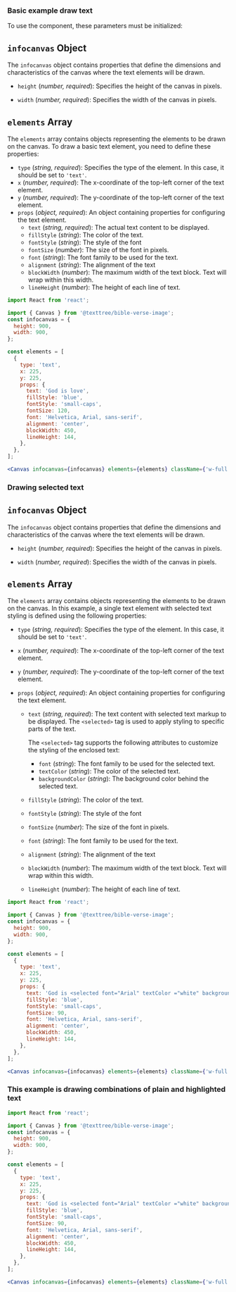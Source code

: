 ### Basic example draw text

To use the component, these parameters must be initialized:

## `infocanvas` Object

The `infocanvas` object contains properties that define the dimensions and characteristics of the canvas where the text elements will be drawn.

- `height` (_number, required_): Specifies the height of the canvas in pixels.

- `width` (_number, required_): Specifies the width of the canvas in pixels.

## `elements` Array

The `elements` array contains objects representing the elements to be drawn on the canvas. To draw a basic text element, you need to define these properties:

- `type` (_string, required_): Specifies the type of the element. In this case, it should be set to `'text'`.
- `x` (_number, required_): The x-coordinate of the top-left corner of the text element.
- `y` (_number, required_): The y-coordinate of the top-left corner of the text element.
- `props` (_object, required_): An object containing properties for configuring the text element.
  - `text` (_string, required_): The actual text content to be displayed.
  - `fillStyle` (_string_): The color of the text.
  - `fontStyle` (_string_): The style of the font
  - `fontSize` (_number_): The size of the font in pixels.
  - `font` (_string_): The font family to be used for the text.
  - `alignment` (_string_): The alignment of the text
  - `blockWidth` (_number_): The maximum width of the text block. Text will wrap within this width.
  - `lineHeight` (_number_): The height of each line of text.

```jsx
import React from 'react';

import { Canvas } from '@texttree/bible-verse-image';
const infocanvas = {
  height: 900,
  width: 900,
};

const elements = [
  {
    type: 'text',
    x: 225,
    y: 225,
    props: {
      text: 'God is love',
      fillStyle: 'blue',
      fontStyle: 'small-caps',
      fontSize: 120,
      font: 'Helvetica, Arial, sans-serif',
      alignment: 'center',
      blockWidth: 450,
      lineHeight: 144,
    },
  },
];

<Canvas infocanvas={infocanvas} elements={elements} className={'w-full'} />;
```

### Drawing selected text

## `infocanvas` Object

The `infocanvas` object contains properties that define the dimensions and characteristics of the canvas where the text elements will be drawn.

- `height` (_number, required_): Specifies the height of the canvas in pixels.

- `width` (_number, required_): Specifies the width of the canvas in pixels.

## `elements` Array

The `elements` array contains objects representing the elements to be drawn on the canvas. In this example, a single text element with selected text styling is defined using the following properties:

- `type` (_string, required_): Specifies the type of the element. In this case, it should be set to `'text'`.
- `x` (_number, required_): The x-coordinate of the top-left corner of the text element.
- `y` (_number, required_): The y-coordinate of the top-left corner of the text element.
- `props` (_object, required_): An object containing properties for configuring the text element.

  - `text` (_string, required_): The text content with selected text markup to be displayed. The `<selected>` tag is used to apply styling to specific parts of the text.

    The `<selected>` tag supports the following attributes to customize the styling of the enclosed text:

    - `font` (_string_): The font family to be used for the selected text.
    - `textColor` (_string_): The color of the selected text.
    - `backgroundColor` (_string_): The background color behind the selected text.

  - `fillStyle` (_string_): The color of the text.
  - `fontStyle` (_string_): The style of the font
  - `fontSize` (_number_): The size of the font in pixels.
  - `font` (_string_): The font family to be used for the text.
  - `alignment` (_string_): The alignment of the text
  - `blockWidth` (_number_): The maximum width of the text block. Text will wrap within this width.
  - `lineHeight` (_number_): The height of each line of text.

```jsx
import React from 'react';

import { Canvas } from '@texttree/bible-verse-image';
const infocanvas = {
  height: 900,
  width: 900,
};

const elements = [
  {
    type: 'text',
    x: 225,
    y: 225,
    props: {
      text: 'God is <selected font="Arial" textColor ="white" backgroundColor = "red">love <selected/>',
      fillStyle: 'blue',
      fontStyle: 'small-caps',
      fontSize: 90,
      font: 'Helvetica, Arial, sans-serif',
      alignment: 'center',
      blockWidth: 450,
      lineHeight: 144,
    },
  },
];

<Canvas infocanvas={infocanvas} elements={elements} className={'w-full'} />;
```

### This example is drawing combinations of plain and highlighted text

```jsx
import React from 'react';

import { Canvas } from '@texttree/bible-verse-image';
const infocanvas = {
  height: 900,
  width: 900,
};

const elements = [
  {
    type: 'text',
    x: 225,
    y: 225,
    props: {
      text: 'God is <selected font="Arial" textColor ="white" backgroundColor = "red">love <selected/> and <selected font="Arial" textColor ="white" backgroundColor = "green">joy <selected/>',
      fillStyle: 'blue',
      fontStyle: 'small-caps',
      fontSize: 90,
      font: 'Helvetica, Arial, sans-serif',
      alignment: 'center',
      blockWidth: 450,
      lineHeight: 144,
    },
  },
];

<Canvas infocanvas={infocanvas} elements={elements} className={'w-full'} />;
```
